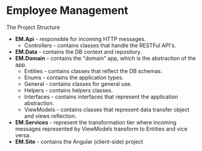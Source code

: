 # Employee Management

The Project Structure
- **EM.Api** - responsible for incoming HTTP messages.
    - Controllers - contains classes that handle the RESTFul API's.
- **EM.Data** - contains the DB context and repository.
- **EM.Domain** - contains the "domain" app, which is the abstraction of the app.
  - Entities - contains classes that reflect the DB schemas. 
  - Enums - contains the application types. 
  - General - contains classes for general use. 
  - Helpers - contains helpers classes.
  - Interfaces - contains interfaces that represent the application abstraction. 
  - ViewModels - contains classes that represent data transfer object and views reflection.
- **EM.Services** - represent the transformation tier where incoming messages represented by ViewModels transform to Entities and vice versa.
- **EM.Site** - contains the Angular (client-side) project

